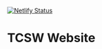 [![Netlify Status](https://api.netlify.com/api/v1/badges/226ee3c7-5123-40ab-8a7b-91987bce5548/deploy-status)](https://app.netlify.com/sites/tcsw/deploys)

# TCSW Website

